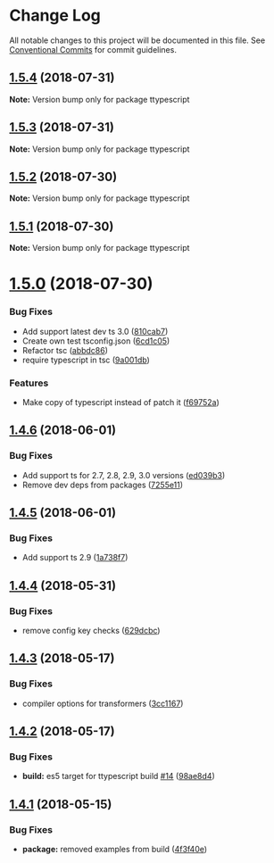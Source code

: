 # Change Log

All notable changes to this project will be documented in this file.
See [Conventional Commits](https://conventionalcommits.org) for commit guidelines.

<a name="1.5.4"></a>
## [1.5.4](https://github.com/cevek/ttypescript/compare/v1.5.3...v1.5.4) (2018-07-31)




**Note:** Version bump only for package ttypescript

<a name="1.5.3"></a>
## [1.5.3](https://github.com/cevek/ttypescript/compare/v1.5.2...v1.5.3) (2018-07-31)




**Note:** Version bump only for package ttypescript

<a name="1.5.2"></a>
## [1.5.2](https://github.com/cevek/ttypescript/compare/v1.5.1...v1.5.2) (2018-07-30)




**Note:** Version bump only for package ttypescript

<a name="1.5.1"></a>
## [1.5.1](https://github.com/cevek/ttypescript/compare/v1.5.0...v1.5.1) (2018-07-30)




**Note:** Version bump only for package ttypescript

<a name="1.5.0"></a>
# [1.5.0](https://github.com/cevek/ttypescript/compare/v1.4.6...v1.5.0) (2018-07-30)


### Bug Fixes

* Add support latest dev ts 3.0 ([810cab7](https://github.com/cevek/ttypescript/commit/810cab7))
* Create own test tsconfig.json ([6cd1c05](https://github.com/cevek/ttypescript/commit/6cd1c05))
* Refactor tsc ([abbdc86](https://github.com/cevek/ttypescript/commit/abbdc86))
* require typescript in tsc ([9a001db](https://github.com/cevek/ttypescript/commit/9a001db))


### Features

* Make copy of typescript instead of patch it ([f69752a](https://github.com/cevek/ttypescript/commit/f69752a))




<a name="1.4.6"></a>
## [1.4.6](https://github.com/cevek/ttypescript/compare/v1.4.5...v1.4.6) (2018-06-01)


### Bug Fixes

* Add support ts for 2.7, 2.8, 2.9, 3.0 versions ([ed039b3](https://github.com/cevek/ttypescript/commit/ed039b3))
* Remove dev deps from packages ([7255e11](https://github.com/cevek/ttypescript/commit/7255e11))




<a name="1.4.5"></a>
## [1.4.5](https://github.com/cevek/ttypescript/compare/v1.4.4...v1.4.5) (2018-06-01)


### Bug Fixes

* Add support ts 2.9 ([1a738f7](https://github.com/cevek/ttypescript/commit/1a738f7))




<a name="1.4.4"></a>
## [1.4.4](https://github.com/cevek/ttypescript/compare/v1.4.3...v1.4.4) (2018-05-31)


### Bug Fixes

* remove config key checks ([629dcbc](https://github.com/cevek/ttypescript/commit/629dcbc))




<a name="1.4.3"></a>
## [1.4.3](https://github.com/cevek/ttypescript/compare/v1.4.2...v1.4.3) (2018-05-17)


### Bug Fixes

* compiler options for transformers ([3cc1167](https://github.com/cevek/ttypescript/commit/3cc1167))




<a name="1.4.2"></a>
## [1.4.2](https://github.com/cevek/ttypescript/compare/v1.4.1...v1.4.2) (2018-05-17)


### Bug Fixes

* **build:** es5 target for ttypescript build [#14](https://github.com/cevek/ttypescript/issues/14) ([98ae8d4](https://github.com/cevek/ttypescript/commit/98ae8d4))




<a name="1.4.1"></a>
## [1.4.1](https://github.com/cevek/ttypescript/compare/v1.4.0...v1.4.1) (2018-05-15)


### Bug Fixes

* **package:** removed examples from build ([4f3f40e](https://github.com/cevek/ttypescript/commit/4f3f40e))
